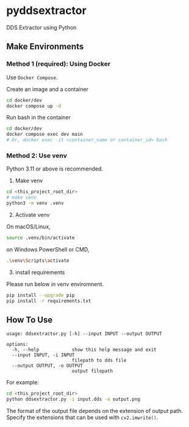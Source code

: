 # pyddsextractor

DDS Extractor using Python

## Make Environments

### Method 1 (required): Using Docker

Use `Docker Compose`.

Create an image and a container

```bash
cd docker/dev
docker compose up -d
```

Run bash in the container

```bash
cd docker/dev
docker compose exec dev main
# Or, docker exec -it <container_name or container_id> bash
```

### Method 2: Use venv

Python 3.11 or above is recommended.

1. Make venv
```bash
cd <this_project_root_dir>
# make venv
python3 -m venv .venv
```

2. Activate venv

On macOS/Linux,

```bash
source .venv/bin/activate
```

on Windows PowerShell or CMD,

```bash
.\venv\Scripts\activate
```

3. install requirements

Please run below in venv enviromnent.

```bash
pip install --upgrade pip
pip install -r requirements.txt
```

## How To Use

```
usage: ddsextractor.py [-h] --input INPUT --output OUTPUT

options:
  -h, --help            show this help message and exit
  --input INPUT, -i INPUT
                        filepath to dds file
  --output OUTPUT, -o OUTPUT
                        output filepath
```

For example:

```bash
cd <this_project_root_dir>
python ddsextractor.py -i input.dds -o output.png
```

The format of the output file depends on the extension of output path.
Specify the extensions that can be used with `cv2.imwrite()`.